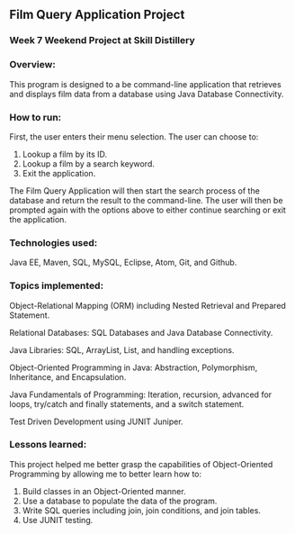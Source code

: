 ## Film Query Application Project

### Week 7 Weekend Project at Skill Distillery

### Overview:

This program is designed to a be command-line application that retrieves and displays film data from a database using Java Database Connectivity.

### How to run:

First, the user enters their menu selection. The user can choose to:
1. Lookup a film by its ID.
2. Lookup a film by a search keyword.
3. Exit the application.

The Film Query Application will then start the search process of the database and return the result to the command-line. The user will then be prompted again with the options above to either continue searching or exit the application.

### Technologies used:

Java EE, Maven, SQL, MySQL, Eclipse, Atom, Git, and Github.

### Topics implemented:

Object-Relational Mapping (ORM) including Nested Retrieval and Prepared Statement.

Relational Databases: SQL Databases and Java Database Connectivity.

Java Libraries: SQL, ArrayList, List, and handling exceptions.

Object-Oriented Programming in Java: Abstraction, Polymorphism, Inheritance, and Encapsulation.

Java Fundamentals of Programming: Iteration, recursion, advanced for loops, try/catch and finally statements, and a switch statement.

Test Driven Development using JUNIT Juniper.

### Lessons learned:

This project helped me better grasp the capabilities of Object-Oriented Programming by allowing me to better learn how to:
1. Build classes in an Object-Oriented manner.
2. Use a database to populate the data of the program.
3. Write SQL queries including join, join conditions, and join tables.
4. Use JUNIT testing.
